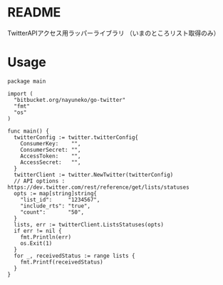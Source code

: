 # README #

TwitterAPIアクセス用ラッパーライブラリ
（いまのところリスト取得のみ）

# Usage #

    package main

    import (
      "bitbucket.org/nayuneko/go-twitter"
      "fmt"
      "os"
    )

    func main() {
      twitterConfig := twitter.twitterConfig{
        ConsumerKey:    "",
        ConsumerSecret: "",
        AccessToken:    "",
        AccessSecret:   "",
      }
      twitterClient := twitter.NewTwitter(twitterConfig)
      // API options : https://dev.twitter.com/rest/reference/get/lists/statuses 
      opts := map[string]string{
        "list_id":     "1234567",
        "include_rts": "true",
        "count":       "50",
      }
      lists, err := twitterClient.ListsStatuses(opts)
      if err != nil {
        fmt.Println(err)
        os.Exit(1)
      }
      for _, receivedStatus := range lists {
        fmt.Printf(receivedStatus)
      }
    }
